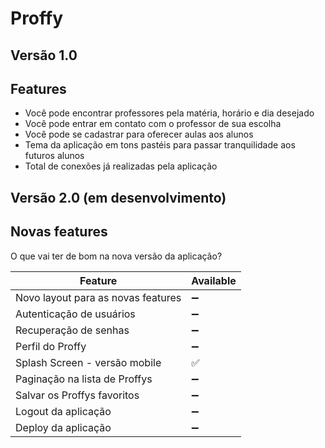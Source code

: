 # Proffy

## Versão 1.0

## Features

- Você pode encontrar professores pela matéria, horário e dia desejado
- Você pode entrar em contato com o professor de sua escolha
- Você pode se cadastrar para oferecer aulas aos alunos
- Tema da aplicação em tons pastéis para passar tranquilidade aos futuros alunos
- Total de conexões já realizadas pela aplicação

## Versão 2.0 (em desenvolvimento)

## Novas features

O que vai ter de bom na nova versão da aplicação?

| Feature | Available          |
| ------- | ------------------ |
| Novo layout para as novas features   | :heavy_minus_sign: |
| Autenticação de usuários             | :heavy_minus_sign: |
| Recuperação de senhas                | :heavy_minus_sign: |
| Perfil do Proffy                     | :heavy_minus_sign: |
| Splash Screen - versão mobile        | :white_check_mark: |
| Paginação na lista de Proffys        | :heavy_minus_sign: |
| Salvar os Proffys favoritos          | :heavy_minus_sign: |
| Logout da aplicação                  | :heavy_minus_sign: |
| Deploy da aplicação                  | :heavy_minus_sign: |
